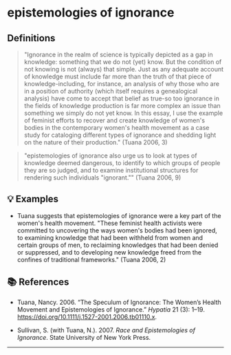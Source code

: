 # epistemologies of ignorance

## Definitions

> "Ignorance in the realm of science is typically depicted as a gap in knowledge: something that we do not (yet) know. But the condition of not knowing is not (always) that simple. Just as any adequate account of knowledge must include far more than the truth of that piece of knowledge-including, for instance, an analysis of why those who are in a position of authority (which itself requires a genealogical analysis) have come to accept that belief as true-so too ignorance in the fields of knowledge production is far more complex an issue than something we simply do not yet know. In this essay, I use the example of feminist efforts to recover and create knowledge of women's bodies in the contemporary women's health movement as a case study for cataloging different types of ignorance and shedding light on the nature of their production." (Tuana 2006, 3)

> "epistemologies of ignorance also urge us to look at types of knowledge deemed dangerous, to identify to which groups of people they are so judged, and to examine institutional structures for rendering such individuals "ignorant."" (Tuana 2006, 9)

## 💡 Examples

- Tuana suggests that epistemologies of ignorance were a key part of the women's health movement. "These feminist health activists were committed to uncovering the ways women's bodies had been ignored, to examining knowledge that had been withheld from women and certain groups of men, to reclaiming knowledges that had been denied or suppressed, and to developing new knowledge freed from the confines of traditional frameworks." (Tuana 2006, 2)

## 📚 References

- Tuana, Nancy. 2006. “The Speculum of Ignorance: The Women’s Health Movement and Epistemologies of Ignorance.” _Hypatia_ 21 (3): 1–19. https://doi.org/10.1111/j.1527-2001.2006.tb01110.x. 

- Sullivan, S. (with Tuana, N.). 2007. _Race and Epistemologies of Ignorance_. State University of New York Press.

---

<script src="https://giscus.app/client.js"
                data-repo="natesheehan/conceptcartography"
                data-repo-id="R_kgDOPB5QiQ"
                data-category="General"
                data-category-id="DIC_kwDOPB5Qic4CsAxd"
                data-mapping="pathname"
                data-strict="0"
                data-reactions-enabled="1"
                data-emit-metadata="0"
                data-input-position="bottom"
                data-theme="catppuccin_mocha"
                data-lang="en"
                crossorigin="anonymous"
                async>
        </script>
        
